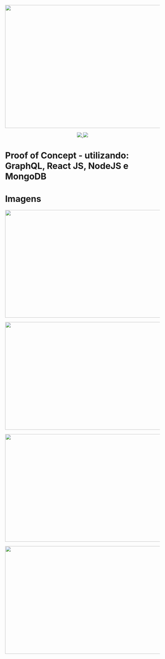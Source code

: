 <p align="center">
  <img src="https://user-images.githubusercontent.com/70285547/93153583-f8281780-f6d7-11ea-89de-c350791b06cd.png" height="400" width="850"></img>
</p>
<p align="center">
  <a aria-label="Versão do Node" href="https://github.com/nodejs/node/blob/master/doc/changelogs/CHANGELOG_V12.md#12.18.3">
    <img src="https://img.shields.io/badge/node.js@lts-12.18.3-informational?logo=Node.JS"></img>
  </a>
  <a aria-label="Versão do React" href="https://github.com/facebook/react/blob/master/CHANGELOG.md#16131-november-14-2019">
    <img src="https://img.shields.io/badge/react-16.13.1-informational?logo=react"></img>
  </a>
</p>

# Proof of Concept - utilizando: GraphQL, React JS, NodeJS e MongoDB

# Imagens
<p align="center">
  <img src="https://user-images.githubusercontent.com/70285547/93153697-3cb3b300-f6d8-11ea-83f0-90735e83090e.png" height="350" width="1000">
</p>

<p align="center">
  <img src="https://user-images.githubusercontent.com/70285547/93153700-3d4c4980-f6d8-11ea-99c1-90f954159e04.png" height="350" width="1000">
</p>

<p align="center">
  <img src="https://user-images.githubusercontent.com/70285547/93153701-3d4c4980-f6d8-11ea-8aed-5b65458b0968.png" height="350" width="1000">
</p>

<p align="center">
  <img src="https://user-images.githubusercontent.com/70285547/93153702-3d4c4980-f6d8-11ea-8a95-d4079eec933f.png" height="350" width="1000">
</p>
